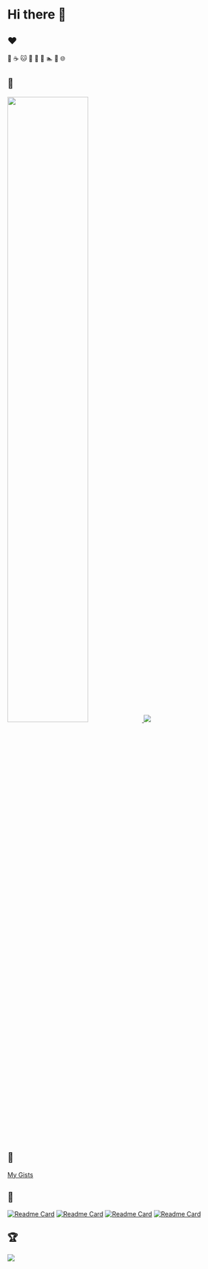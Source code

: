 # Hi there 👋

## :heart:

:tea: :coffee: :cat: :sunflower: :palm_tree: :musical_note: :swimmer: :walking: :globe_with_meridians:

## :telescope:

<a href="https://github.com/mariamihai">
  <img width="60%" src="https://github-readme-stats.vercel.app/api?username=mariamihai&show_icons=true&include_all_commits=true&count_private=true&hide=contribs&theme=radical&border_radius=20" />
  <img src="https://github-readme-stats.vercel.app/api/top-langs/?username=mariamihai&layout=compact&theme=radical&border_radius=20" />
</a>

## :newspaper:

[My Gists](https://gist.github.com/mariamihai)

## :seedling:

[![Readme Card](https://github-readme-stats.vercel.app/api/pin/?username=mariamihai&repo=sma-2nd-ed-overview&show_owner=true&theme=radical&border_radius=10)](https://github.com/mariamihai/sma-2nd-ed-overview)
[![Readme Card](https://github-readme-stats.vercel.app/api/pin/?username=mariamihai&repo=terraform-associate-certification-course-freecodecamp&show_owner=true&theme=radical&border_radius=10)](https://github.com/mariamihai/terraform-associate-certification-course-freecodecamp)
[![Readme Card](https://github-readme-stats.vercel.app/api/pin/?username=mariamihai&repo=kubernetes-related&show_owner=true&theme=radical&border_radius=10)](https://github.com/mariamihai/kubernetes-related)
[![Readme Card](https://github-readme-stats.vercel.app/api/pin/?username=mariamihai&repo=bootstrapping-microservices-overview&show_owner=true&theme=radical&border_radius=10)](https://github.com/mariamihai/bootstrapping-microservices-overview)

## :trophy:

<img src="https://github-profile-trophy.vercel.app/?username=mariamihai&theme=darkhub&row=2&column=4" />
